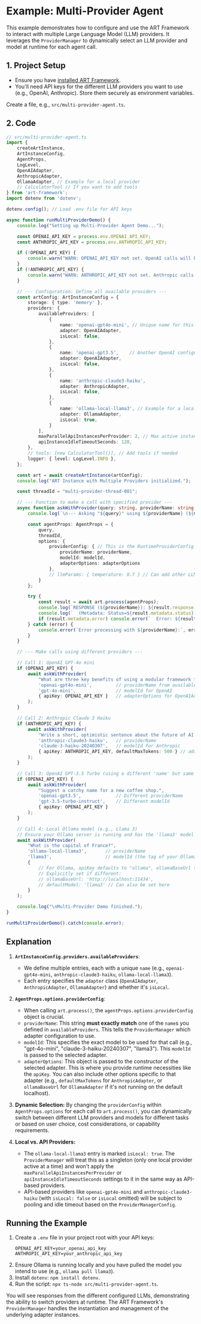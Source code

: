 # Example: Multi-Provider Agent

This example demonstrates how to configure and use the ART Framework to interact with multiple Large Language Model (LLM) providers. It leverages the `ProviderManager` to dynamically select an LLM provider and model at runtime for each agent call.

## 1. Project Setup

*   Ensure you have [installed ART Framework](installation.md).
*   You'll need API keys for the different LLM providers you want to use (e.g., OpenAI, Anthropic). Store them securely as environment variables.

Create a file, e.g., `src/multi-provider-agent.ts`.

## 2. Code

```typescript
// src/multi-provider-agent.ts
import {
    createArtInstance,
    ArtInstanceConfig,
    AgentProps,
    LogLevel,
    OpenAIAdapter,
    AnthropicAdapter,
    OllamaAdapter, // Example for a local provider
    // CalculatorTool // If you want to add tools
} from 'art-framework';
import dotenv from 'dotenv';

dotenv.config(); // Load .env file for API keys

async function runMultiProviderDemo() {
    console.log("Setting up Multi-Provider Agent Demo...");

    const OPENAI_API_KEY = process.env.OPENAI_API_KEY;
    const ANTHROPIC_API_KEY = process.env.ANTHROPIC_API_KEY;

    if (!OPENAI_API_KEY) {
        console.warn("WARN: OPENAI_API_KEY not set. OpenAI calls will be skipped.");
    }
    if (!ANTHROPIC_API_KEY) {
        console.warn("WARN: ANTHROPIC_API_KEY not set. Anthropic calls will be skipped.");
    }

    // --- Configuration: Define all available providers ---
    const artConfig: ArtInstanceConfig = {
        storage: { type: 'memory' },
        providers: {
            availableProviders: [
                {
                    name: 'openai-gpt4o-mini', // Unique name for this configuration
                    adapter: OpenAIAdapter,
                    isLocal: false,
                },
                {
                    name: 'openai-gpt3.5',    // Another OpenAI configuration
                    adapter: OpenAIAdapter,
                    isLocal: false,
                },
                {
                    name: 'anthropic-claude3-haiku',
                    adapter: AnthropicAdapter,
                    isLocal: false,
                },
                {
                    name: 'ollama-local-llama3', // Example for a local Ollama model
                    adapter: OllamaAdapter,
                    isLocal: true,
                }
            ],
            maxParallelApiInstancesPerProvider: 2, // Max active instances per named provider config
            apiInstanceIdleTimeoutSeconds: 120,
        },
        // tools: [new CalculatorTool()], // Add tools if needed
        logger: { level: LogLevel.INFO },
    };

    const art = await createArtInstance(artConfig);
    console.log("ART Instance with Multiple Providers initialized.");

    const threadId = "multi-provider-thread-001";

    // --- Function to make a call with specified provider ---
    async function askWithProvider(query: string, providerName: string, modelId: string, adapterOptions: any) {
        console.log(`\n--- Asking "${query}" using ${providerName} (${modelId}) ---`);

        const agentProps: AgentProps = {
            query,
            threadId,
            options: {
                providerConfig: { // This is the RuntimeProviderConfig
                    providerName: providerName,
                    modelId: modelId,
                    adapterOptions: adapterOptions
                },
                // llmParams: { temperature: 0.7 } // Can add other LLM params here
            }
        };

        try {
            const result = await art.process(agentProps);
            console.log(`RESPONSE (${providerName}): ${result.response.content}`);
            console.log(`  (Metadata: Status=${result.metadata.status}, LLM Calls=${result.metadata.llmCalls})`);
            if (result.metadata.error) console.error(`  Error: ${result.metadata.error}`);
        } catch (error) {
            console.error(`Error processing with ${providerName}:`, error);
        }
    }

    // --- Make calls using different providers ---

    // Call 1: OpenAI GPT-4o mini
    if (OPENAI_API_KEY) {
        await askWithProvider(
            "What are three key benefits of using a modular framework for AI development?",
            'openai-gpt4o-mini',         // providerName from availableProviders
            'gpt-4o-mini',               // modelId for OpenAI
            { apiKey: OPENAI_API_KEY }   // adapterOptions for OpenAIAdapter
        );
    }

    // Call 2: Anthropic Claude 3 Haiku
    if (ANTHROPIC_API_KEY) {
        await askWithProvider(
            "Write a short, optimistic sentence about the future of AI.",
            'anthropic-claude3-haiku',   // providerName
            'claude-3-haiku-20240307',   // modelId for Anthropic
            { apiKey: ANTHROPIC_API_KEY, defaultMaxTokens: 500 } // adapterOptions for AnthropicAdapter
        );
    }

    // Call 3: OpenAI GPT-3.5 Turbo (using a different 'name' but same adapter type)
    if (OPENAI_API_KEY) {
        await askWithProvider(
            "Suggest a catchy name for a new coffee shop.",
            'openai-gpt3.5',             // Different providerName
            'gpt-3.5-turbo-instruct',    // Different modelId
            { apiKey: OPENAI_API_KEY }
        );
    }

    // Call 4: Local Ollama model (e.g., Llama 3)
    // Ensure your Ollama server is running and has the 'llama3' model pulled.
    await askWithProvider(
        "What is the capital of France?",
        'ollama-local-llama3',       // providerName
        'llama3',                    // modelId (the tag of your Ollama model)
        {
            // For Ollama, apiKey defaults to "ollama", ollamaBaseUrl to localhost.
            // Explicitly set if different:
            // ollamaBaseUrl: 'http://localhost:11434',
            // defaultModel: 'llama3' // Can also be set here
        }
    );

    console.log("\nMulti-Provider Demo finished.");
}

runMultiProviderDemo().catch(console.error);
```

## Explanation

1.  **`ArtInstanceConfig.providers.availableProviders`**:
    *   We define multiple entries, each with a unique `name` (e.g., `openai-gpt4o-mini`, `anthropic-claude3-haiku`, `ollama-local-llama3`).
    *   Each entry specifies the `adapter` class (`OpenAIAdapter`, `AnthropicAdapter`, `OllamaAdapter`) and whether it's `isLocal`.

2.  **`AgentProps.options.providerConfig`**:
    *   When calling `art.process()`, the `agentProps.options.providerConfig` object is crucial.
    *   `providerName`: This string **must exactly match** one of the `name`s you defined in `availableProviders`. This tells the `ProviderManager` which adapter configuration to use.
    *   `modelId`: This specifies the exact model to be used for that call (e.g., "gpt-4o-mini", "claude-3-haiku-20240307", "llama3"). This `modelId` is passed to the selected adapter.
    *   `adapterOptions`: This object is passed to the constructor of the selected adapter. This is where you provide runtime necessities like the `apiKey`. You can also include other options specific to that adapter (e.g., `defaultMaxTokens` for `AnthropicAdapter`, or `ollamaBaseUrl` for `OllamaAdapter` if it's not running on the default localhost).

3.  **Dynamic Selection:**
    By changing the `providerConfig` within `AgentProps.options` for each call to `art.process()`, you can dynamically switch between different LLM providers and models for different tasks or based on user choice, cost considerations, or capability requirements.

4.  **Local vs. API Providers:**
    *   The `ollama-local-llama3` entry is marked `isLocal: true`. The `ProviderManager` will treat this as a singleton (only one local provider active at a time) and won't apply the `maxParallelApiInstancesPerProvider` or `apiInstanceIdleTimeoutSeconds` settings to it in the same way as API-based providers.
    *   API-based providers like `openai-gpt4o-mini` and `anthropic-claude3-haiku` (with `isLocal: false` or `isLocal` omitted) will be subject to pooling and idle timeout based on the `ProviderManagerConfig`.

## Running the Example

1.  Create a `.env` file in your project root with your API keys:
    ```
    OPENAI_API_KEY=your_openai_api_key
    ANTHROPIC_API_KEY=your_anthropic_api_key
    ```
2.  Ensure Ollama is running locally and you have pulled the model you intend to use (e.g., `ollama pull llama3`).
3.  Install `dotenv`: `npm install dotenv`.
4.  Run the script: `npx ts-node src/multi-provider-agent.ts`.

You will see responses from the different configured LLMs, demonstrating the ability to switch providers at runtime. The ART Framework's `ProviderManager` handles the instantiation and management of the underlying adapter instances.